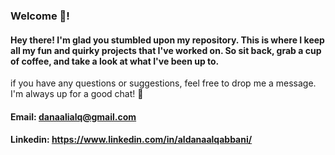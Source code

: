 ### Welcome 🤩!
#### Hey there! I'm glad you stumbled upon my repository. This is where I keep all my fun and quirky projects that I've worked on. So sit back, grab a cup of coffee, and take a look at what I've been up to.

if you have any questions or suggestions, feel free to drop me a message. I'm always up for a good chat! 💬
#### Email: danaalialq@gmail.com
#### Linkedin: https://www.linkedin.com/in/aldanaalqabbani/

